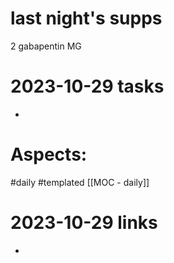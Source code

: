 # last night's supps
2 gabapentin
MG



# 2023-10-29 tasks

- 

# Aspects:
#daily #templated
[[MOC - daily]]

# 2023-10-29 links
- 


